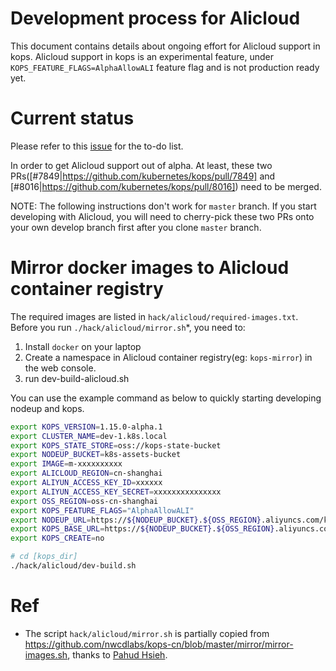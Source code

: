 # Development process for Alicloud

This document contains details about ongoing effort for Alicloud support in
kops. Alicloud support in kops is an experimental feature, under 
`KOPS_FEATURE_FLAGS=AlphaAllowALI` feature flag and is not production ready yet.

# Current status

Please refer to this
[issue](https://github.com/kubernetes/kops/issues/4127#issuecomment-534536277)
for the to-do list.

In order to get Alicloud support out of alpha. At least, these two
PRs([#7849|https://github.com/kubernetes/kops/pull/7849] and
[#8016|https://github.com/kubernetes/kops/pull/8016]) need to be merged.

NOTE: The following instructions don't work for `master` branch. If you start
developing with Alicloud, you will need to cherry-pick these two PRs onto your own develop branch first after you clone
`master` branch.

# Mirror docker images to Alicloud container registry

The required images are listed in `hack/alicloud/required-images.txt`. Before
you run `./hack/alicloud/mirror.sh`*, you need to:

1. Install `docker` on your laptop
2. Create a namespace in Alicloud container registry(eg: `kops-mirror`) in the
   web console.
2. run dev-build-alicloud.sh


You can use the example command as below to quickly starting developing nodeup
and kops.

```sh
export KOPS_VERSION=1.15.0-alpha.1
export CLUSTER_NAME=dev-1.k8s.local
export KOPS_STATE_STORE=oss://kops-state-bucket
export NODEUP_BUCKET=k8s-assets-bucket
export IMAGE=m-xxxxxxxxxx
export ALICLOUD_REGION=cn-shanghai
export ALIYUN_ACCESS_KEY_ID=xxxxxx
export ALIYUN_ACCESS_KEY_SECRET=xxxxxxxxxxxxxxx
export OSS_REGION=oss-cn-shanghai
export KOPS_FEATURE_FLAGS="AlphaAllowALI"
export NODEUP_URL=https://${NODEUP_BUCKET}.${OSS_REGION}.aliyuncs.com/kops/${KOPS_VERSION}/linux/amd64/nodeup
export KOPS_BASE_URL=https://${NODEUP_BUCKET}.${OSS_REGION}.aliyuncs.com/kops/${KOPS_VERSION}/
export KOPS_CREATE=no

# cd [kops_dir]
./hack/alicloud/dev-build.sh
```

# Ref

- The script `hack/alicloud/mirror.sh` is partially copied from
  https://github.com/nwcdlabs/kops-cn/blob/master/mirror/mirror-images.sh,
  thanks to [Pahud Hsieh](https://github.com/pahud).
